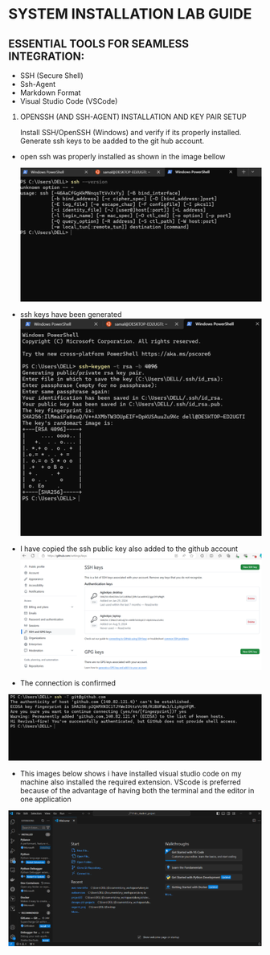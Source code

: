 # SYSTEM INSTALLATION LAB GUIDE
## ESSENTIAL TOOLS FOR SEAMLESS INTEGRATION: 

- SSH (Secure Shell)
- Ssh-Agent
- Markdown Format
- Visual Studio Code (VSCode)




1. OPENSSH (AND SSH-AGENT) INSTALLATION AND KEY PAIR SETUP

   Install SSH/OpenSSH (Windows) and  verify if its properly installed. Generate ssh keys to be aadded to the git hub account.

   
- open ssh was properly installed as shown in the image bellow

   ![images](./images/system-installation5.PNG)

  

- ssh keys have been generated 
    ![images](./images/system-installation2.PNG)


- I have copied the ssh public key also added to the github account 
 ![images](./images/system-installation3.PNG)



- The connection is confirmed 

 ![images](./images/system-installation4.PNG)

 

- This images below shows i have installed visual studio code on my machine also installed the required extension. VScode is preferred because of the advantage of having both the terminal and the editor in one application 

 ![images](./images/system-installation1.PNG)



